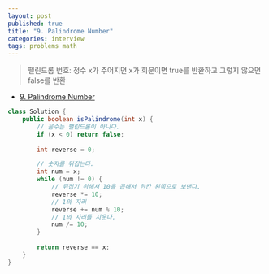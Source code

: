 ```yaml
---
layout: post
published: true
title: "9. Palindrome Number"
categories: interview
tags: problems math
---
```


> 팰린드롬 번호: 정수 x가 주어지면 x가 회문이면 true를 반환하고 그렇지 않으면 false를 반환

- [9. Palindrome Number](https://leetcode.com/problems/palindrome-number/)

```java
class Solution {
    public boolean isPalindrome(int x) {
        // 음수는 팰린드롬이 아니다.
        if (x < 0) return false;
        
        int reverse = 0;

        // 숫자를 뒤집는다.
        int num = x;
        while (num != 0) {
            // 뒤집기 위해서 10을 곱해서 한칸 왼쪽으로 보낸다.
            reverse *= 10;
            // 1의 자리
            reverse += num % 10;
            // 1의 자리를 지운다. 
            num /= 10;
        }
        
        return reverse == x;
    }
}
```